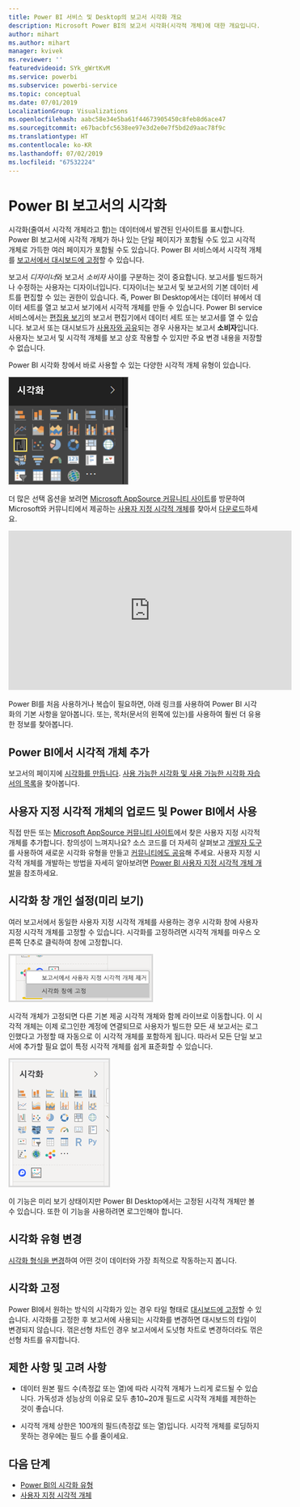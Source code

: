 ```yaml
---
title: Power BI 서비스 및 Desktop의 보고서 시각화 개요
description: Microsoft Power BI의 보고서 시각화(시각적 개체)에 대한 개요입니다.
author: mihart
ms.author: mihart
manager: kvivek
ms.reviewer: ''
featuredvideoid: SYk_gWrtKvM
ms.service: powerbi
ms.subservice: powerbi-service
ms.topic: conceptual
ms.date: 07/01/2019
LocalizationGroup: Visualizations
ms.openlocfilehash: aabc58e34e5ba61f44673905450c8feb8d6ace47
ms.sourcegitcommit: e67bacbfc5638ee97e3d2e0e7f5bd2d9aac78f9c
ms.translationtype: HT
ms.contentlocale: ko-KR
ms.lasthandoff: 07/02/2019
ms.locfileid: "67532224"
---
```

# <a name="visualizations-in-power-bi-reports"></a>Power BI 보고서의 시각화

시각화(줄여서 시각적 개체라고 함)는 데이터에서 발견된 인사이트를 표시합니다. Power BI 보고서에 시각적 개체가 하나 있는 단일 페이지가 포함될 수도 있고 시각적 개체로 가득한 여러 페이지가 포함될 수도 있습니다. Power BI 서비스에서 시각적 개체를 [보고서에서 대시보드에 고정](../service-dashboard-pin-tile-from-report.md)할 수 있습니다.

보고서 *디자이너*와 보고서 *소비자* 사이를 구분하는 것이 중요합니다.  보고서를 빌드하거나 수정하는 사용자는 디자이너입니다.  디자이너는 보고서 및 보고서의 기본 데이터 세트를 편집할 수 있는 권한이 있습니다. 즉, Power BI Desktop에서는 데이터 뷰에서 데이터 세트를 열고 보고서 보기에서 시각적 개체를 만들 수 있습니다. Power BI service 서비스에서는 [편집용 보기](../consumer/end-user-reading-view.md)의 보고서 편집기에서 데이터 세트 또는 보고서를 열 수 있습니다. 보고서 또는 대시보드가 [사용자와 공유](../consumer/end-user-shared-with-me.md)되는 경우 사용자는 보고서 **소비자**입니다. 사용자는 보고서 및 시각적 개체를 보고 상호 작용할 수 있지만 주요 변경 내용을 저장할 수 없습니다.

Power BI 시각화 창에서 바로 사용할 수 있는 다양한 시각적 개체 유형이 있습니다.

![](media/power-bi-report-visualizations/power-bi-templates.png)

더 많은 선택 옵션을 보려면 [Microsoft AppSource 커뮤니티 사이트](https://appsource.microsoft.com)를 방문하여 Microsoft와 커뮤니티에서 제공하는 [사용자 지정 시각적 개체](../developer/custom-visual-develop-tutorial.md)를 찾아서 [다운로드](https://appsource.microsoft.com/marketplace/apps?page=1&product=power-bi-visuals)하세요.

<iframe width="560" height="315" src="https://www.youtube.com/embed/SYk_gWrtKvM?list=PL1N57mwBHtN0JFoKSR0n-tBkUJHeMP2cP" frameborder="0" allowfullscreen></iframe>


Power BI를 처음 사용하거나 복습이 필요하면, 아래 링크를 사용하여 Power BI 시각화의 기본 사항을 알아봅니다.  또는, 목차(문서의 왼쪽에 있는)를 사용하여 훨씬 더 유용한 정보를 찾아봅니다.

## <a name="add-a-visualization-in-power-bi"></a>Power BI에서 시각적 개체 추가

보고서의 페이지에 [시각화를 만듭니다](power-bi-report-add-visualizations-i.md). [사용 가능한 시각화 및 사용 가능한 시각화 자습서의 목록](power-bi-visualization-types-for-reports-and-q-and-a.md)을 찾아봅니다. 

## <a name="upload-a-custom-visualization-and-use-it-in-power-bi"></a>사용자 지정 시각적 개체의 업로드 및 Power BI에서 사용

직접 만든 또는 [Microsoft AppSource 커뮤니티 사이트](https://appsource.microsoft.com/marketplace/apps?product=power-bi-visuals)에서 찾은 사용자 지정 시각적 개체를 추가합니다. 창의성이 느껴지나요? 소스 코드를 더 자세히 살펴보고 [개발자 도구](../developer/custom-visual-develop-tutorial.md)를 사용하여 새로운 시각화 유형을 만들고 [커뮤니티에도 공유](../developer/office-store.md)해 주세요. 사용자 지정 시각적 개체를 개발하는 방법을 자세히 알아보려면 [Power BI 사용자 지정 시각적 개체 개발](../developer/custom-visual-develop-tutorial.md)을 참조하세요.

## <a name="personalize-your-visualization-pane-preview"></a>시각화 창 개인 설정(미리 보기)

여러 보고서에서 동일한 사용자 지정 시각적 개체를 사용하는 경우 시각화 창에 사용자 지정 시각적 개체를 고정할 수 있습니다. 시각화를 고정하려면 시각적 개체를 마우스 오른쪽 단추로 클릭하여 창에 고정합니다.

![시각화 창에 고정](media/power-bi-report-visualizations/power-bi-pin-custom-visual-option.png)

시각적 개체가 고정되면 다른 기본 제공 시각적 개체와 함께 라이브로 이동합니다. 이 시각적 개체는 이제 로그인한 계정에 연결되므로 사용자가 빌드한 모든 새 보고서는 로그인했다고 가정할 때 자동으로 이 시각적 개체를 포함하게 됩니다. 따라서 모든 단일 보고서에 추가할 필요 없이 특정 시각적 개체를 쉽게 표준화할 수 있습니다.

![개인 설정된 시각화 창](media/power-bi-report-visualizations/power-bi-personalized-visualization-pane.png)

이 기능은 미리 보기 상태이지만 Power BI Desktop에서는 고정된 시각적 개체만 볼 수 있습니다. 또한 이 기능을 사용하려면 로그인해야 합니다.

## <a name="change-the-visualization-type"></a>시각화 유형 변경

[시각화 형식을 변경](power-bi-report-change-visualization-type.md)하여 어떤 것이 데이터와 가장 최적으로 작동하는지 봅니다.

## <a name="pin-the-visualization"></a>시각화 고정

Power BI에서 원하는 방식의 시각화가 있는 경우 타일 형태로 [대시보드에 고정](../service-dashboard-pin-tile-from-report.md)할 수 있습니다. 시각화를 고정한 후 보고서에 사용되는 시각화를 변경하면 대시보드의 타일이 변경되지 않습니다. 꺾은선형 차트인 경우 보고서에서 도넛형 차트로 변경하더라도 꺾은선형 차트를 유지합니다.

## <a name="limitations-and-considerations"></a>제한 사항 및 고려 사항
- 데이터 원본 필드 수(측정값 또는 열)에 따라 시각적 개체가 느리게 로드될 수 있습니다.  가독성과 성능상의 이유로 모두 총10~20개 필드로 시각적 개체를 제한하는 것이 좋습니다. 

- 시각적 개체 상한은 100개의 필드(측정값 또는 열)입니다. 시각적 개체를 로딩하지 못하는 경우에는 필드 수를 줄이세요.   

## <a name="next-steps"></a>다음 단계

* [Power BI의 시각화 유형](power-bi-visualization-types-for-reports-and-q-and-a.md)
* [사용자 지정 시각적 개체](../power-bi-custom-visuals.md)
